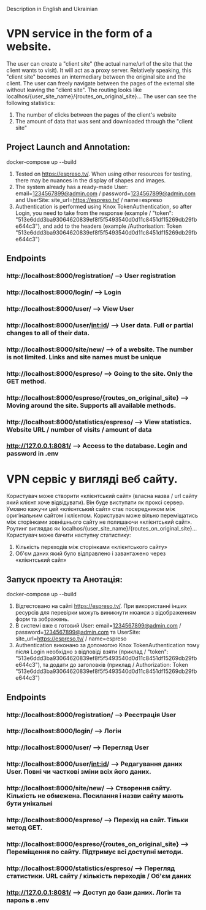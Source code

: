 Description in English and Ukrainian 
# VPN service in the form of a website.
The user can create a "client site" (the actual name/url of the site that the client wants to visit). It will act as a proxy server. Relatively speaking, this "client site" becomes an intermediary between the original site and the client. The user can freely navigate between the pages of the external site without leaving the "client site". 
The routing looks like localhos/{user_site_name}/{routes_on_original_site}...
The user can see the following statistics:
1.	The number of clicks between the pages of the client's website
2.	The amount of data that was sent and downloaded through the "client site"
## Project Launch and Annotation:
docker-compose up --build
1.	Tested on https://espreso.tv/. When using other resources for testing, there may be nuances in the display of shapes and images.
2.	The system already has a ready-made User: email=1234567899@admin.com / password=1234567899@admin.com and UserSite: site_url=https://espreso.tv/ / name=espreso 
3.	Authentication is performed using Knox TokenAuthentication, so after Login, you need to take from the response (example / "token": "513e6ddd3ba93064620839ef8f5f5493540d0d11c8451df15269db29fbe644c3"), and add to the headers (example /Authorisation: Token "513e6ddd3ba93064620839ef8f5f5493540d0d11c8451df15269db29fbe644c3")

## Endpoints
### http://localhost:8000/registration/ --> User registration
### http://localhost:8000/login/ --> Login
### http://localhost:8000/user/  --> View User
### http://localhost:8000/user/<int:id>/ --> User data. Full or partial changes to all of their data.
### http://localhost:8000/site/new/ --> of a website. The number is not limited. Links and site names must be unique
### http://localhost:8000/espreso/ --> Going to the site. Only the GET method. 
### http://localhost:8000/espreso/{routes_on_original_site} --> Moving around the site. Supports all available methods.
### http://localhost:8000/statistics/espreso/ --> View statistics. Website URL / number of visits / amount of data 
### http://127.0.0.1:8081/ --> Access to the database. Login and password in .env

# VPN сервіс у вигляді веб сайту.
Користувач може створити «клієнтський сайт» (власна назва / url сайту який клієнт хоче відвідувати). Він буде виступати як проксі сервер. Умовно кажучи цей  «клієнтський сайт» стає посередником між оригінальним сайтом і клієнтом. Користувач може вільно переміщатись між сторінками зовнішнього сайту не полишаючи «клієнтський сайт». 
Роутинг виглядає як localhos/{user_site_name}/{routes_on_original_site}…
Користувач може бачити наступну статистику: 
1.	Кількість переходів між сторінками  «клієнтського сайту»
2.	Об'єм даних який було відправлено і завантажено через «клієнтський сайт»
## Запуск проекту та Анотація:
docker-compose up --build
1.	Відтестовано на сайті https://espreso.tv/. При використанні інших ресурсів для перевірки можуть виникнути нюанси з відображенням форм та зображень.
2.	В системі вже є готовий User: email=1234567899@admin.com / password=1234567899@admin.com та UserSite: site_url=https://espreso.tv/ / name=espreso 
3.	Authentication виконано за допомогою Knox TokenAuthentication тому після Login необхідно з відповіді взяти (приклад / "token": "513e6ddd3ba93064620839ef8f5f5493540d0d11c8451df15269db29fbe644c3"), та додати до заголовків (приклад / Authorization: Token "513e6ddd3ba93064620839ef8f5f5493540d0d11c8451df15269db29fbe644c3")

## Endpoints
### http://localhost:8000/registration/ --> Реєстрація User
### http://localhost:8000/login/ --> Логін
### http://localhost:8000/user/  --> Перегляд User
### http://localhost:8000/user/<int:id>/ --> Редагування даних User. Повні чи часткові зміни всіх його даних.
### http://localhost:8000/site/new/ --> Створення сайту. Кількість не обмежена. Посилання і назви сайту мають бути унікальні
### http://localhost:8000/espreso/ --> Перехід на сайт. Тільки метод GET. 
### http://localhost:8000/espreso/{routes_on_original_site} --> Переміщення по сайту. Підтримує всі доступні методи.
### http://localhost:8000/statistics/espreso/ --> Перегляд статистики. URL сайту / кількість переходів / Об'єм даних 
### http://127.0.0.1:8081/ --> Доступ до бази даних. Логін та пароль в .env

